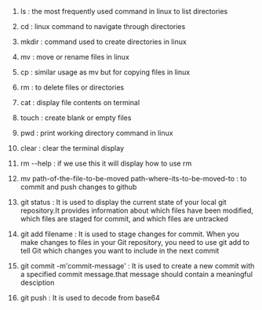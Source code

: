1. ls : 
   the most frequently used command in linux to list directories

2. cd :
   linux command to navigate through directories

3. mkdir :
   command used to create directories in linux

4. mv :
   move or rename files in linux

5. cp :
   similar usage as mv but for copying files in linux

6. rm :
   to delete files or directories

7. cat :
   display file contents on terminal

8. touch :
   create blank or empty files

9. pwd :
    print working directory command in linux

10. clear :
    clear the terminal display

11. rm --help :
    if we use this it will display how to use rm

12. mv path-of-the-file-to-be-moved path-where-its-to-be-moved-to :
    to commit and push changes to github

13. git status :
    It is used to display the current state of your local git repository.It provides information about which files have been modified, which files are         staged for commit, and which files are untracked

14. git add filename :
    It is used to stage changes for commit. When you make changes to files in your Git repository, you need to use git add to tell Git which changes you       want to include in the next commit

15. git commit -m'commit-message' :
    It is used to create a new commit with a specified commit message.that message should contain a meaningful desciption

16. git push :
    It is used to decode from base64
